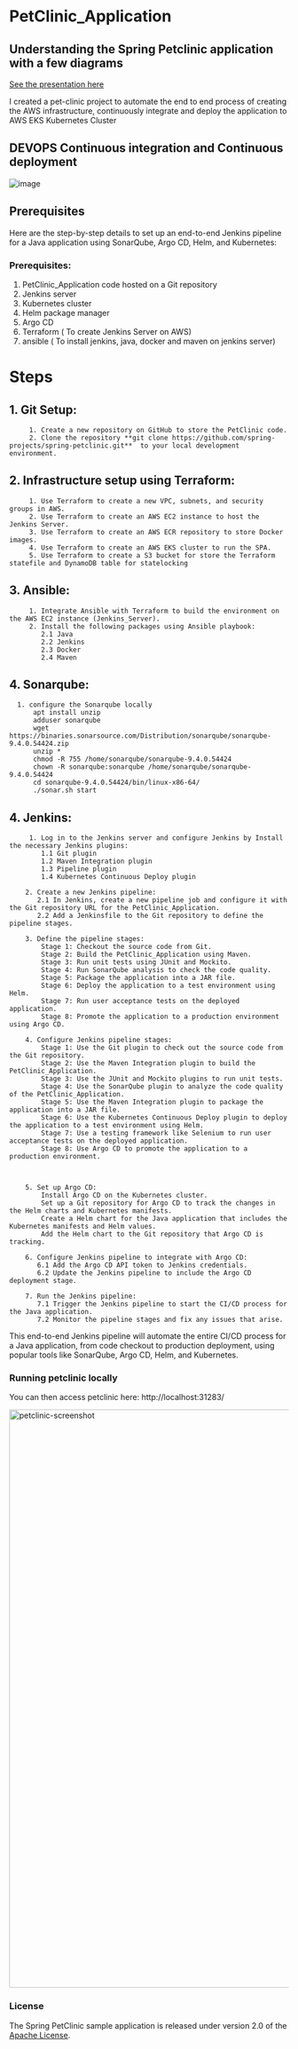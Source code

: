 # PetClinic_Application


## Understanding the Spring Petclinic application with a few diagrams


<a href="https://speakerdeck.com/michaelisvy/spring-petclinic-sample-application">See the presentation here</a>

I created a pet-clinic project to automate the end to end process of creating the AWS infrastructure, continuously integrate and deploy the application to AWS EKS Kubernetes Cluster
## DEVOPS Continuous integration and Continuous deployment
![image](https://github.com/KavyaPallamreddy/PetClinic_Application/assets/116321339/18ce7738-ad7a-4dbb-813c-64d04b20d07e)


## Prerequisites
Here are the step-by-step details to set up an end-to-end Jenkins pipeline for a Java application using SonarQube, Argo CD, Helm, and Kubernetes:

### Prerequisites:

 1. PetClinic_Application code hosted on a Git repository
 2. Jenkins server
 3. Kubernetes cluster
 4. Helm package manager
 5. Argo CD
 6. Terraform ( To create Jenkins Server on AWS)
 7. ansible ( To install jenkins, java, docker and maven on jenkins server)

# Steps

## 1. Git Setup:
         1. Create a new repository on GitHub to store the PetClinic code.
         2. Clone the repository **git clone https://github.com/spring-projects/spring-petclinic.git**  to your local development environment.


## 2. Infrastructure setup using Terraform:
         1. Use Terraform to create a new VPC, subnets, and security groups in AWS.
         2. Use Terraform to create an AWS EC2 instance to host the Jenkins Server.
         3. Use Terraform to create an AWS ECR repository to store Docker images.
         4. Use Terraform to create an AWS EKS cluster to run the SPA.
         5. Use Terraform to create a S3 bucket for store the Terraform statefile and DynamoDB table for statelocking

## 3. Ansible:
         1. Integrate Ansible with Terraform to build the environment on the AWS EC2 instance (Jenkins_Server).
         2. Install the following packages using Ansible playbook:
            2.1 Java
            2.2 Jenkins
            2.3 Docker
            2.4 Maven
## 4. Sonarqube:
      1. configure the Sonarqube locally
          apt install unzip
          adduser sonarqube
          wget https://binaries.sonarsource.com/Distribution/sonarqube/sonarqube-9.4.0.54424.zip
          unzip *
          chmod -R 755 /home/sonarqube/sonarqube-9.4.0.54424
          chown -R sonarqube:sonarqube /home/sonarqube/sonarqube-9.4.0.54424
          cd sonarqube-9.4.0.54424/bin/linux-x86-64/
          ./sonar.sh start

## 4. Jenkins:
         1. Log in to the Jenkins server and configure Jenkins by Install the necessary Jenkins plugins:
            1.1 Git plugin
            1.2 Maven Integration plugin
            1.3 Pipeline plugin
            1.4 Kubernetes Continuous Deploy plugin

        2. Create a new Jenkins pipeline:
           2.1 In Jenkins, create a new pipeline job and configure it with the Git repository URL for the PetClinic_Application.
           2.2 Add a Jenkinsfile to the Git repository to define the pipeline stages.

        3. Define the pipeline stages:
            Stage 1: Checkout the source code from Git.
            Stage 2: Build the PetClinic_Application using Maven.
            Stage 3: Run unit tests using JUnit and Mockito.
            Stage 4: Run SonarQube analysis to check the code quality.
            Stage 5: Package the application into a JAR file.
            Stage 6: Deploy the application to a test environment using Helm.
            Stage 7: Run user acceptance tests on the deployed application.
            Stage 8: Promote the application to a production environment using Argo CD.

        4. Configure Jenkins pipeline stages:
            Stage 1: Use the Git plugin to check out the source code from the Git repository.
            Stage 2: Use the Maven Integration plugin to build the PetClinic_Application.
            Stage 3: Use the JUnit and Mockito plugins to run unit tests.
            Stage 4: Use the SonarQube plugin to analyze the code quality of the PetClinic_Application.
            Stage 5: Use the Maven Integration plugin to package the application into a JAR file.
            Stage 6: Use the Kubernetes Continuous Deploy plugin to deploy the application to a test environment using Helm.
            Stage 7: Use a testing framework like Selenium to run user acceptance tests on the deployed application.
            Stage 8: Use Argo CD to promote the application to a production environment.
            


        5. Set up Argo CD:
            Install Argo CD on the Kubernetes cluster.
            Set up a Git repository for Argo CD to track the changes in the Helm charts and Kubernetes manifests.
            Create a Helm chart for the Java application that includes the Kubernetes manifests and Helm values.
            Add the Helm chart to the Git repository that Argo CD is tracking.

        6. Configure Jenkins pipeline to integrate with Argo CD:
           6.1 Add the Argo CD API token to Jenkins credentials.
           6.2 Update the Jenkins pipeline to include the Argo CD deployment stage.

        7. Run the Jenkins pipeline:
           7.1 Trigger the Jenkins pipeline to start the CI/CD process for the Java application.
           7.2 Monitor the pipeline stages and fix any issues that arise.
This end-to-end Jenkins pipeline will automate the entire CI/CD process for a Java application, from code checkout to production deployment, using popular tools like SonarQube, Argo CD, Helm, and Kubernetes.
 
 


### Running petclinic locally


You can then access petclinic here: http://localhost:31283/

<img width="1042" alt="petclinic-screenshot" src="https://cloud.githubusercontent.com/assets/838318/19727082/2aee6d6c-9b8e-11e6-81fe-e889a5ddfded.png">

### License

The Spring PetClinic sample application is released under version 2.0 of the [Apache License](https://www.apache.org/licenses/LICENSE-2.0).

[spring-petclinic]: https://github.com/spring-projects/spring-petclinic
[spring-framework-petclinic]: https://github.com/spring-petclinic/spring-framework-petclinic
[spring-petclinic-angularjs]: https://github.com/spring-petclinic/spring-petclinic-angularjs 
[javaconfig branch]: https://github.com/spring-petclinic/spring-framework-petclinic/tree/javaconfig
[spring-petclinic-angular]: https://github.com/spring-petclinic/spring-petclinic-angular
[spring-petclinic-microservices]: https://github.com/spring-petclinic/spring-petclinic-microservices
[spring-petclinic-reactjs]: https://github.com/spring-petclinic/spring-petclinic-reactjs
[spring-petclinic-graphql]: https://github.com/spring-petclinic/spring-petclinic-graphql
[spring-petclinic-kotlin]: https://github.com/spring-petclinic/spring-petclinic-kotlin
[spring-petclinic-rest]: https://github.com/spring-petclinic/spring-petclinic-rest
